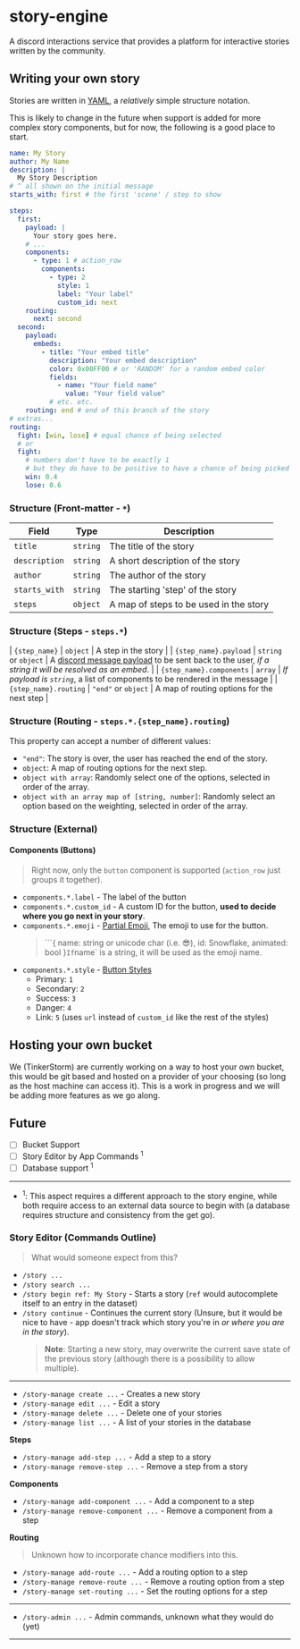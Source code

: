 # story-engine
A discord interactions service that provides a platform for interactive stories written by the community.

## Writing your own story

Stories are written in [YAML](https://yaml.org/), a *relatively* simple structure notation.

This is likely to change in the future when support is added for more complex story components, but for now, the following is a good place to start.

```yaml
name: My Story
author: My Name
description: | 
  My Story Description
# ^ all shown on the initial message
starts_with: first # the first 'scene' / step to show

steps:
  first:
    payload: |
      Your story goes here.
    # ...
    components:
      - type: 1 # action_row
        components:
          - type: 2
            style: 1
            label: "Your label"
            custom_id: next
    routing:
      next: second
  second:
    payload:
      embeds:
        - title: "Your embed title"
          description: "Your embed description"
          color: 0x00FF00 # or 'RANDOM' for a random embed color
          fields:
            - name: "Your field name"
              value: "Your field value"
          # etc. etc.
    routing: end # end of this branch of the story
# extras...
routing:
  fight: [win, lose] # equal chance of being selected
  # or
  fight:
    # numbers don't have to be exactly 1
    # but they do have to be positive to have a chance of being picked to begin with
    win: 0.4
    lose: 0.6
```

### Structure (Front-matter - `*`)

| Field | Type | Description |
| ----- | ---- | ----------- |
| `title` | `string` | The title of the story |
| `description` | `string` | A short description of the story |
| `author` | `string` | The author of the story |
| `starts_with` | `string` | The starting 'step' of the story |
| `steps` | `object` | A map of steps to be used in the story |

### Structure (Steps - `steps.*`)

| `{step_name}` | `object` | A step in the story |
| `{step_name}.payload` | `string` or `object` | A [discord message payload](https://discord.com/developers/docs/resources/channel#message-object) to be sent back to the user, *if a string it will be resolved as an embed*. |
| `{step_name}.components` | `array` | *If payload is `string`*, a list of components to be rendered in the message |
| `{step_name}.routing` | `"end"` or `object` | A map of routing options for the next step |

### Structure (Routing - `steps.*.{step_name}.routing`)

This property can accept a number of different values:

- `"end"`: The story is over, the user has reached the end of the story.
- `object`: A map of routing options for the next step.
- `object with array`: Randomly select one of the options, selected in order of the array.
- `object with an array map of [string, number]`: Randomly select an option based on the weighting, selected in order of the array.

### Structure (External)

#### Components (Buttons)

> Right now, only the `button` component is supported (`action_row` just groups it together).

- `components.*.label` - The label of the button
- `components.*.custom_id` - A custom ID for the button, **used to decide where you go next in your story**.
- `components.*.emoji` - [Partial Emoji](https://discord.com/developers/docs/resources/emoji#emoji-object), The emoji to use for the button.
  > ```{ name: string or unicode char (i.e. 😎), id: Snowflake, animated: bool }`
  > If `name` is a string, it will be used as the emoji name.
- `components.*.style` - [Button Styles](https://discord.dev/interactions/message-components#button-object-button-styles)
  - Primary: `1`
  - Secondary: `2`
  - Success: `3`
  - Danger: `4`
  - Link: `5` (uses `url` instead of `custom_id` like the rest of the styles)

## Hosting your own bucket

We (TinkerStorm) are currently working on a way to host your own bucket, this would be git based and hosted on a provider of your choosing (so long as the host machine can access it). This is a work in progress and we will be adding more features as we go along.

## Future

- [ ] Bucket Support
- [ ] Story Editor by App Commands <sup>1</sup>
- [ ] Database support <sup>1</sup>

---

- <sup>1</sup>: This aspect requires a different approach to the story engine, while both require access to an external data source to begin with (a database requires structure and consistency from the get go).

### Story Editor (Commands Outline)

> What would someone expect from this?

- `/story ...`
- `/story search ...`
- `/story begin ref: My Story` - Starts a story (`ref` would autocomplete itself to an entry in the dataset)
- `/story continue` - Continues the current story (Unsure, but it would be nice to have - app doesn't track which story you're in *or where you are in the story*).
  > **Note**: Starting a new story, may overwrite the current save state of the previous story (although there is a possibility to allow multiple).
---

- `/story-manage create ...` - Creates a new story
- `/story-manage edit ...` - Edit a story
- `/story-manage delete ...` - Delete one of your stories
- `/story-manage list ...` - A list of your stories in the database

**Steps**

- `/story-manage add-step ...` - Add a step to a story
- `/story-manage remove-step ...` - Remove a step from a story

**Components**

- `/story-manage add-component ...` - Add a component to a step
- `/story-manage remove-component ...` - Remove a component from a step

**Routing**

> Unknown how to incorporate chance modifiers into this.

- `/story-manage add-route ...` - Add a routing option to a step
- `/story-manage remove-route ...` - Remove a routing option from a step
- `/story-manage set-routing ...` - Set the routing options for a step

---

- `/story-admin ...` - Admin commands, unknown what they would do (yet)

---
